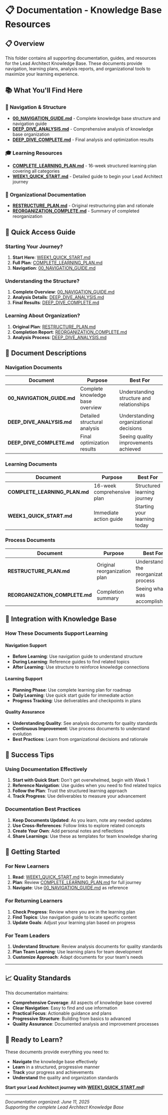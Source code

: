 # 📋 Documentation - Knowledge Base Resources

## 📋 Overview

This folder contains all supporting documentation, guides, and resources for the Lead Architect Knowledge Base. These documents provide navigation, learning plans, analysis reports, and organizational tools to maximize your learning experience.

## 📚 What You'll Find Here

### 🧭 **Navigation & Structure**

- **[00_NAVIGATION_GUIDE.md](./00_NAVIGATION_GUIDE.md)** - Complete knowledge base structure and navigation guide
- **[DEEP_DIVE_ANALYSIS.md](./DEEP_DIVE_ANALYSIS.md)** - Comprehensive analysis of knowledge base organization
- **[DEEP_DIVE_COMPLETE.md](./DEEP_DIVE_COMPLETE.md)** - Final analysis and optimization results

### 🎓 **Learning Resources**

- **[COMPLETE_LEARNING_PLAN.md](./COMPLETE_LEARNING_PLAN.md)** - 16-week structured learning plan covering all categories
- **[WEEK1_QUICK_START.md](./WEEK1_QUICK_START.md)** - Detailed guide to begin your Lead Architect journey

### 🔄 **Organizational Documentation**

- **[RESTRUCTURE_PLAN.md](./RESTRUCTURE_PLAN.md)** - Original restructuring plan and rationale
- **[REORGANIZATION_COMPLETE.md](./REORGANIZATION_COMPLETE.md)** - Summary of completed reorganization

## 🎯 Quick Access Guide

### **Starting Your Journey?**

1. **Start Here**: [WEEK1_QUICK_START.md](./WEEK1_QUICK_START.md)
2. **Full Plan**: [COMPLETE_LEARNING_PLAN.md](./COMPLETE_LEARNING_PLAN.md)
3. **Navigation**: [00_NAVIGATION_GUIDE.md](./00_NAVIGATION_GUIDE.md)

### **Understanding the Structure?**

1. **Complete Overview**: [00_NAVIGATION_GUIDE.md](./00_NAVIGATION_GUIDE.md)
2. **Analysis Details**: [DEEP_DIVE_ANALYSIS.md](./DEEP_DIVE_ANALYSIS.md)
3. **Final Results**: [DEEP_DIVE_COMPLETE.md](./DEEP_DIVE_COMPLETE.md)

### **Learning About Organization?**

1. **Original Plan**: [RESTRUCTURE_PLAN.md](./RESTRUCTURE_PLAN.md)
2. **Completion Report**: [REORGANIZATION_COMPLETE.md](./REORGANIZATION_COMPLETE.md)
3. **Analysis Process**: [DEEP_DIVE_ANALYSIS.md](./DEEP_DIVE_ANALYSIS.md)

## 📖 Document Descriptions

### **Navigation Documents**

| Document                   | Purpose                          | Best For                                  |
| -------------------------- | -------------------------------- | ----------------------------------------- |
| **00_NAVIGATION_GUIDE.md** | Complete knowledge base overview | Understanding structure and relationships |
| **DEEP_DIVE_ANALYSIS.md**  | Detailed structural analysis     | Understanding organizational decisions    |
| **DEEP_DIVE_COMPLETE.md**  | Final optimization results       | Seeing quality improvements achieved      |

### **Learning Documents**

| Document                      | Purpose                    | Best For                     |
| ----------------------------- | -------------------------- | ---------------------------- |
| **COMPLETE_LEARNING_PLAN.md** | 16-week comprehensive plan | Structured learning journey  |
| **WEEK1_QUICK_START.md**      | Immediate action guide     | Starting your learning today |

### **Process Documents**

| Document                       | Purpose                      | Best For                                 |
| ------------------------------ | ---------------------------- | ---------------------------------------- |
| **RESTRUCTURE_PLAN.md**        | Original reorganization plan | Understanding the reorganization process |
| **REORGANIZATION_COMPLETE.md** | Completion summary           | Seeing what was accomplished             |

## 🔗 Integration with Knowledge Base

### **How These Documents Support Learning**

#### **Navigation Support**

- **Before Learning**: Use navigation guide to understand structure
- **During Learning**: Reference guides to find related topics
- **After Learning**: Use structure to reinforce knowledge connections

#### **Learning Support**

- **Planning Phase**: Use complete learning plan for roadmap
- **Daily Learning**: Use quick start guide for immediate action
- **Progress Tracking**: Use deliverables and checkpoints in plans

#### **Quality Assurance**

- **Understanding Quality**: See analysis documents for quality standards
- **Continuous Improvement**: Use process documents to understand evolution
- **Best Practices**: Learn from organizational decisions and rationale

## 🎯 Success Tips

### **Using Documentation Effectively**

1. **Start with Quick Start**: Don't get overwhelmed, begin with Week 1
2. **Reference Navigation**: Use guides when you need to find related topics
3. **Follow the Plan**: Trust the structured learning approach
4. **Track Progress**: Use deliverables to measure your advancement

### **Documentation Best Practices**

1. **Keep Documents Updated**: As you learn, note any needed updates
2. **Use Cross-References**: Follow links to explore related concepts
3. **Create Your Own**: Add personal notes and reflections
4. **Share Learnings**: Use these as templates for team knowledge sharing

## 🚀 Getting Started

### **For New Learners**

1. **Read**: [WEEK1_QUICK_START.md](./WEEK1_QUICK_START.md) to begin immediately
2. **Plan**: Review [COMPLETE_LEARNING_PLAN.md](./COMPLETE_LEARNING_PLAN.md) for full journey
3. **Navigate**: Use [00_NAVIGATION_GUIDE.md](./00_NAVIGATION_GUIDE.md) as reference

### **For Returning Learners**

1. **Check Progress**: Review where you are in the learning plan
2. **Find Topics**: Use navigation guide to locate specific content
3. **Update Goals**: Adjust your learning plan based on progress

### **For Team Leaders**

1. **Understand Structure**: Review analysis documents for quality standards
2. **Plan Team Learning**: Use learning plans for team development
3. **Customize Approach**: Adapt documents for your team's needs

---

## 📈 Quality Standards

This documentation maintains:

- **Comprehensive Coverage**: All aspects of knowledge base covered
- **Clear Navigation**: Easy to find and use information
- **Practical Focus**: Actionable guidance and plans
- **Progressive Structure**: Building from basics to advanced
- **Quality Assurance**: Documented analysis and improvement processes

## 🎊 Ready to Learn?

These documents provide everything you need to:

- **Navigate** the knowledge base effectively
- **Learn** in a structured, progressive manner
- **Track** your progress and achievements
- **Understand** the quality and organization standards

**Start your Lead Architect journey with [WEEK1_QUICK_START.md](./WEEK1_QUICK_START.md)!**

---

_Documentation organized: June 11, 2025_  
_Supporting the complete Lead Architect Knowledge Base_
